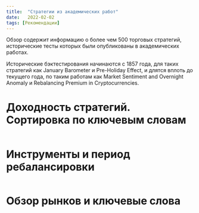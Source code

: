 ```yaml
---
title:  "Стратегии из академических работ"
date:   2022-02-02
tags: [Рекомендации]
---
```


Обзор содержит информацию о более чем 500 торговых стратегий, исторические тесты которых были опубликованы в академических работах.

Исторические бэктестирования начинаются с 1857 года, для таких стратегий как January Barometer и Pre-Holiday Effect, и длятся вплоть до текущего года, по таким работам как Market Sentiment and Overnight Anomaly и Rebalancing Premium in Cryptocurrencies.


# Доходность стратегий. Сортировка по ключевым словам
<img src="https://ragve-hub.github.io/console-light/images/academic_perfomance.png" alt="">


# Инструменты и период ребалансировки
<img src="https://ragve-hub.github.io/console-light/images/academic_instruments_period.png" alt="">

# Обзор рынков и ключевые слова
<img src="https://ragve-hub.github.io/console-light/images/market_key.png" alt="">


